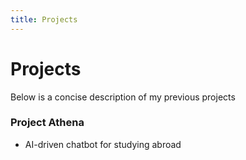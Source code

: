 ```yaml
---
title: Projects
---
```

# Projects
Below is a concise description of my previous projects

### Project Athena
- AI-driven chatbot for studying abroad
